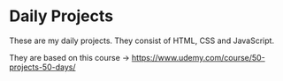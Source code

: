 # Daily Projects

These are my daily projects. They consist of HTML, CSS and JavaScript.

They are based on this course -> https://www.udemy.com/course/50-projects-50-days/


